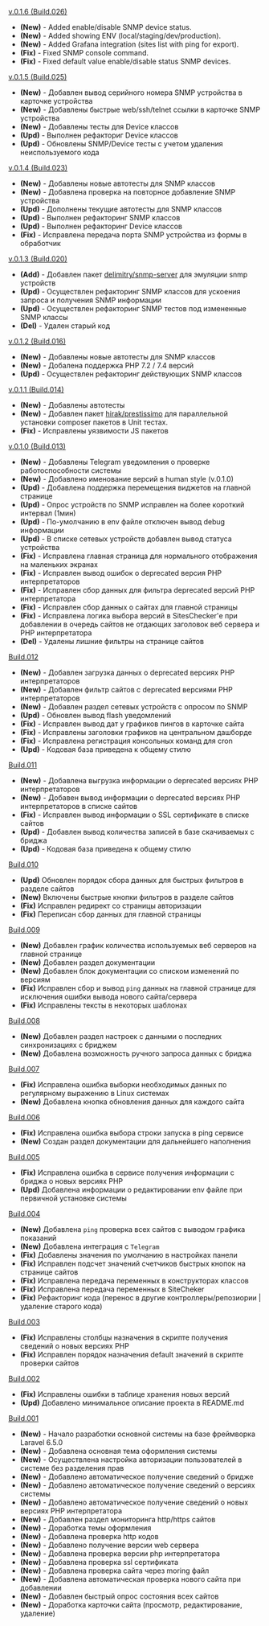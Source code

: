[v.0.1.6 (Build.026)](https://github.com/TripleSD/moring/releases/tag/0.1.6)
- **(New)** - Added enable/disable SNMP device status.
- **(New)** - Added showing ENV (local/staging/dev/production).
- **(New)** - Added Grafana integration (sites list with ping for export).
- **(Fix)** - Fixed SNMP console command. 
- **(Fix)** - Fixed default value enable/disable status SNMP devices.

[v.0.1.5 (Build.025)](https://github.com/TripleSD/moring/releases/tag/0.1.5)
 - **(New)** - Добавлен вывод серийного номера SNMP устройства в карточке устройства
 - **(New)** - Добавлены быстрые web/ssh/telnet ссылки в карточке SNMP устройства
 - **(New)** - Добавлены тесты для Device классов
 - **(Upd)** - Выполнен рефакториг Device классов
 - **(Upd)** - Обновлены SNMP/Device тесты с учетом удаления неиспользуемого кода

[v.0.1.4 (Build.023)](https://github.com/TripleSD/moring/releases/tag/0.1.4)
 - **(New)** - Добавлены новые автотесты для SNMP классов
 - **(New)** - Добавлена проверка на повторное добавление SNMP устройства
 - **(Upd)** - Дополнены текущие автотесты для SNMP классов 
 - **(Upd)** - Выполнен рефакторинг SNMP классов
 - **(Upd)** - Выполнен рефакторинг Device классов
 - **(Fix)** - Исправлена передача порта SNMP устройства из формы в обработчик
 
[v.0.1.3 (Build.020)](https://github.com/TripleSD/moring/releases/tag/0.1.3)
 - **(Add)** - Добавлен пакет [delimitry/snmp-server](https://github.com/delimitry/snmp-server) для эмуляции snmp устройств
 - **(Upd)** - Осуществлен рефакторинг SNMP классов для ускоения запроса и получения SNMP информации
 - **(Upd)** - Осуществлен рефакторинг SNMP тестов под измененные SNMP классы
 - **(Del)** - Удален старый код

[v.0.1.2 (Build.016)](https://github.com/TripleSD/moring/releases/tag/0.1.2)
 - **(New)** - Добавлены новые автотесты для SNMP классов
 - **(New)** - Добалена поддержка PHP 7.2 / 7.4 версий
 - **(Upd)** - Осуществлен рефакторинг действующих SNMP классов
 
[v.0.1.1 (Build.014)](https://github.com/TripleSD/moring/releases/tag/0.1.1)
 - **(New)** - Добавлены автотесты
 - **(New)** - Добавлен пакет [hirak/prestissimo](https://github.com/hirak/prestissimo) для параллельной установки composer пакетов в Unit тестах.
 - **(Fix)** - Исправлены уязвимости JS пакетов

[v.0.1.0 (Build.013)](https://github.com/TripleSD/moring/releases/tag/0.1.0)
- **(New)** - Добавлены Telegram уведомления о проверке работоспособности системы
- **(New)** - Добавлено именование версий в human style (v.0.1.0)
- **(Upd)** - Добавлена поддержка перемещения виджетов на главной странице 
- **(Upd)** - Опрос устройств по SNMP исправлен на более короткий интервал (1мин)
- **(Upd)** - По-умолчанию в env файле отключен вывод debug информации
- **(Upd)** - В списке сетевых устройств добавлен вывод статуса устройства
- **(Fix)** - Исправлена главная страница для нормального отображения на маленьких экранах
- **(Fix)** - Исправлен вывод ошибок о deprecated версия PHP интерпретаторов
- **(Fix)** - Исправлен сбор данных для фильтра deprecated версий PHP интерпретатора
- **(Fix)** - Исправлен сбор данных о сайтах для главной страницы
- **(Fix)** - Исправлена логика выбора версий в SitesChecker'е при добавлении в очередь
 сайтов не отдающих заголовок веб сервера и PHP интерпретатора
- **(Del)** - Удалены лишние фильтры на странице сайтов

[Build.012](https://github.com/TripleSD/moring/releases/tag/build.012)
- **(New)** - Добавлен загрузка данных о deprecated версиях PHP интерпретаторов
- **(New)** - Добавлен фильтр сайтов с deprecated версиями PHP интерпретаторов
- **(New)** - Добавлен раздел сетевых устройств с опросом по SNMP
- **(Upd)** - Обновлен вывод flash уведомлений
- **(Fix)** - Исправлен вывод дат у графиков пингов в карточке сайта
- **(Fix)** - Исправлены заголовки графиков на центральном дашборде
- **(Fix)** - Исправлена регистрация консольных команд для cron
- **(Upd)** - Кодовая база приведена к общему стилю

[Build.011](https://github.com/TripleSD/moring/releases/tag/build.011)
- **(New)** - Добавлена выгрузка информации о deprecated версиях PHP интерпретаторов
- **(New)** - Добавен вывод информации о deprecated версиях PHP интерпретаторов в списке сайтов
- **(Fix)** - Исправлен вывод информации о SSL сертификате в списке сайтов
- **(Upd)** - Добавлен вывод количества записей в базе скачиваемых с бриджа
- **(Upd)** - Кодовая база приведена к общему стилю 

[Build.010](https://github.com/TripleSD/moring/releases/tag/build.010)
- **(Upd)** Обновлен порядок сбора данных для быстрых фильтров в разделе сайтов
- **(New)** Включены быстрые кнопки фильтров в разделе сайтов
- **(Fix)** Исправлен редирект со страницы авторизации
- **(Fix)** Переписан сбор данных для главной страницы

[Build.009](https://github.com/TripleSD/moring/releases/tag/build.009)
- **(New)** Добавлен график количества используемых веб серверов на главной странице
- **(New)** Добавлен раздел документации
- **(New)** Добавлен блок документации со списком изменений по версиям
- **(Fix)** Исправлен сбор и вывод `ping` данных на главной странице для исключения ошибки вывода нового сайта/сервера
- **(Fix)** Исправлены тексты в некоторых шаблонах

[Build.008](https://github.com/TripleSD/moring/releases/tag/build.008)
- **(New)** Добавлен раздел настроек с данными о последних синхронизациях с бриджем 
- **(New)** Добавлена возможность ручного запроса данных с бриджа

[Build.007](https://github.com/TripleSD/moring/releases/tag/build.007)
- **(Fix)** Исправлена ошибка выборки необходимых данных по регулярному выражению в Linux системах
- **(New)** Добавлена кнопка обновления данных для каждого сайта

[Build.006](https://github.com/TripleSD/moring/releases/tag/build.006)
- **(Fix)** Исправлена ошибка выбора строки запуска в ping сервисе
- **(New)** Создан раздел документации для дальнейшего наполнения

[Build.005](https://github.com/TripleSD/moring/releases/tag/build.005)
- **(Fix)** Исправлена ошибка в сервисе получения информации с бриджа о новых версиях PHP
- **(Upd)** Добавлена информации о редактировании env файле при первичной установке системы 

[Build.004](https://github.com/TripleSD/moring/releases/tag/build.004)
- **(New)** Добавлена `ping` проверка всех сайтов с выводом графика показаний
- **(New)** Добавлена интеграция с `Telegram`
- **(Fix)** Добавлены значения по умолчанию в настройках панели
- **(Fix)** Исправлен подсчет значений счетчиков быстрых кнопок на странице сайтов
- **(Fix)** Исправлена передача переменных в конструкторах классов   
- **(Fix)** Исправлена передача переменных в SiteCheker
- **(Fix)** Рефакторинг кода (перенос в другие контроллеры/репозиории | удаление старого кода)

[Build.003](https://github.com/TripleSD/moring/releases/tag/build.003)
- **(Fix)** Исправлены столбцы назначения в скрипте получения сведений о новых версиях PHP
- **(Fix)** Исправлен порядок назначения default значений в скрипте проверки сайтов

[Build.002](https://github.com/TripleSD/moring/releases/tag/build.002)
- **(Fix)** Исправлены ошибки в таблице хранения новых версий
- **(Upd)** Добавлено минимальное описание проекта в README.md

[Build.001](https://github.com/TripleSD/moring/releases/tag/build.001)  
- **(New)** - Начало разработки основной системы на базе фреймворка Laravel 6.5.0
- **(New)** - Добавлена основная тема оформления системы
- **(New)** - Осуществлена настройка авторизации пользователей в системе без разделения прав
- **(New)** - Добавлено автоматическое получение сведений о бридже
- **(New)** - Добавлено автоматическое получение сведений о версиях системы
- **(New)** - Добавлено автоматическое получение сведений о новых версиях PHP интерпретатора
- **(New)** - Добавлен раздел мониторинга http/https сайтов
- **(New)** - Доработка темы оформления
- **(New)** - Добавлена проверка http кодов
- **(New)** - Добавлено получение версии web сервера
- **(New)** - Добавлена проверка версии php интерпретатора
- **(New)** - Добавлена проверка ssl сертификата
- **(New)** - Добавлена проверка сайта через moring файл
- **(New)** - Добавлена автоматическая проверка нового сайта при добавлении
- **(New)** - Добавлен быстрый опрос состояния всех сайтов
- **(New)** - Доработка карточки сайта (просмотр, редактирование, удаление)
